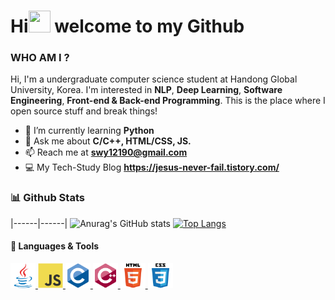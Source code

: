 <!--
**siwanyyang/siwanyyang** is a ✨ _special_ ✨ repository because its `README.md` (this file) appears on your GitHub profile.

Here are some ideas to get you started:

- 🔭 I’m currently working on ...
- 🌱 I’m currently learning ...
- 👯 I’m looking to collaborate on ...
- 🤔 I’m looking for help with ...
- 💬 Ask me about ...
- 📫 How to reach me: ...
- 😄 Pronouns: ...
-->
Hi<img src="https://camo.githubusercontent.com/e8e7b06ecf583bc040eb60e44eb5b8e0ecc5421320a92929ce21522dbc34c891/68747470733a2f2f6d656469612e67697068792e636f6d2f6d656469612f6876524a434c467a6361737252346961377a2f67697068792e676966" width="35" height="35"/> welcome to my Github
===========
### WHO AM I ?
Hi, I'm a undergraduate computer science student at Handong Global University, Korea. 
I'm interested in **NLP**, **Deep Learning**, **Software Engineering**, **Front-end & Back-end Programming**. 
This is the place where I open source stuff and break things!
- 🌱 I’m currently learning **Python**
- 💬 Ask me about **C/C++, HTML/CSS, JS.**
- 📫 Reach me at **swy12190@gmail.com**
- 💻 My Tech-Study Blog **https://jesus-never-fail.tistory.com/**

### 📊 Github Stats #
|------|------|
![Anurag's GitHub stats](https://github-readme-stats.vercel.app/api?username=siwanyyang&show_icons=true&theme=default)
[![Top Langs](https://github-readme-stats.vercel.app/api/top-langs/?username=siwanyyang&layout=compact)](https://github.com/anuraghazra/github-readme-stats)


#### 💜 Languages & Tools 
<a href="https://www.java.com/ko/" target="_blank"> <img src="https://raw.githubusercontent.com/devicons/devicon/master/icons/java/java-original.svg" alt="java" width="40" height="40"/> </a> 
<a href="https://www.javascript.com/" target="_blank"> <img src="https://raw.githubusercontent.com/devicons/devicon/master/icons/javascript/javascript-original.svg" alt="javascript" width="40" height="40"/> </a> 
 <a href="https://www.w3schools.com/c/" target="_blank"> <img src="https://raw.githubusercontent.com/devicons/devicon/master/icons/c/c-original.svg" alt="c" width="40" height="40"/> </a> 
 <a href="https://www.w3schools.com/cpp/" target="_blank"> <img src="https://raw.githubusercontent.com/devicons/devicon/master/icons/cplusplus/cplusplus-original.svg" alt="cplusplus" width="40" height="40"/> </a> 
  <a href="https://www.w3schools.com/html/" target="_blank"> <img src="https://raw.githubusercontent.com/devicons/devicon/master/icons/html5/html5-original-wordmark.svg" alt="html" width="40" height="40"/> </a> 
 <a href="https://www.w3schools.com/css/" target="_blank"> <img src="https://raw.githubusercontent.com/devicons/devicon/master/icons/css3/css3-original-wordmark.svg" alt="css3" width="40" height="40"/> </a> 
 <br>




